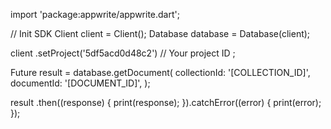 import 'package:appwrite/appwrite.dart';

// Init SDK
Client client = Client();
Database database = Database(client);

client
    .setProject('5df5acd0d48c2') // Your project ID
;

Future result = database.getDocument(
    collectionId: '[COLLECTION_ID]',
    documentId: '[DOCUMENT_ID]',
);

result
  .then((response) {
    print(response);
  }).catchError((error) {
    print(error);
  });